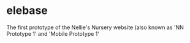 # elebase
The first prototype of the Nellie's Nursery website (also known as 'NN Prototype 1' and 'Mobile Prototype 1'
